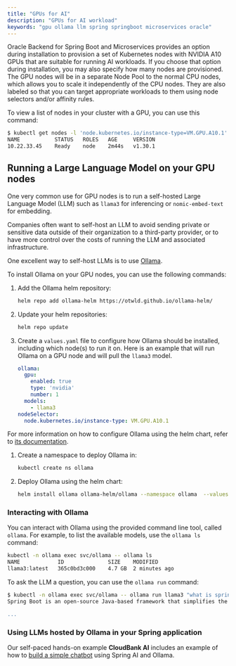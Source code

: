 ```yaml
---
title: "GPUs for AI"
description: "GPUs for AI workload"
keywords: "gpu ollama llm spring springboot microservices oracle"
---
```


Oracle Backend for Spring Boot and Microservices provides an option during installation to provision a set of Kubernetes nodes with NVIDIA A10 GPUs that are suitable for running AI workloads.  If you choose that option during installation, you may also specify how many nodes are provisioned.  The GPU nodes will be in a separate Node Pool to the normal CPU nodes, which allows you to scale it independently of the CPU nodes. They are also labeled so that you can target appropriate workloads to them using node selectors and/or affinity rules.

To view a list of nodes in your cluster with a GPU, you can use this command:

```bash
$ kubectl get nodes -l 'node.kubernetes.io/instance-type=VM.GPU.A10.1'
NAME           STATUS   ROLES   AGE     VERSION
10.22.33.45    Ready    node    2m44s   v1.30.1
```

## Running a Large Language Model on your GPU nodes

One very common use for GPU nodes is to run a self-hosted Large Language Model (LLM) such as `llama3` for inferencing or `nomic-embed-text` for embedding.

Companies often want to self-host an LLM to avoid sending private or sensitive data outside of their organization to a third-party provider, or to have more control over the costs of running the LLM and associated infrastructure.

One excellent way to self-host LLMs is to use [Ollama](https://ollama.com/).

To install Ollama on your GPU nodes, you can use the following commands:

1. Add the Ollama helm repository:

    ```bash
    helm repo add ollama-helm https://otwld.github.io/ollama-helm/
    ```

1. Update your helm repositories:

    ```bash
    helm repo update
    ```

1. Create a `values.yaml` file to configure how Ollama should be installed, including which node(s) to run it on.  Here is an example that will run Ollama on a GPU node and will pull the `llama3` model.

    ```yaml
    ollama:
      gpu:
        enabled: true
        type: 'nvidia'
        number: 1
      models:
        - llama3
    nodeSelector:
      node.kubernetes.io/instance-type: VM.GPU.A10.1
    ```

  For more information on how to configure Ollama using the helm chart, refer to [its documentation](https://artifacthub.io/packages/helm/ollama-helm/ollama).

1. Create a namespace to deploy Ollama in:

    ```bash
    kubectl create ns ollama
    ```

1. Deploy Ollama using the helm chart:

    ```bash
    helm install ollama ollama-helm/ollama --namespace ollama  --values ollama-values.yaml
    ```

### Interacting with Ollama

You can interact with Ollama using the provided command line tool, called `ollama`. For example, to list the available models, use the `ollama ls` command:

```bash
kubectl -n ollama exec svc/ollama -- ollama ls
NAME            ID              SIZE    MODIFIED
llama3:latest   365c0bd3c000    4.7 GB  2 minutes ago
```

To ask the LLM a question, you can use the `ollama run` command:

```bash
$ kubectl -n ollama exec svc/ollama -- ollama run llama3 "what is spring boot?"
Spring Boot is an open-source Java-based framework that simplifies the development of web applications and microservices. It's a subset of the larger Spring ecosystem, which provides a comprehensive platform for building enterprise-level applications.

...
```

### Using LLMs hosted by Ollama in your Spring application

Our self-paced hands-on example **CloudBank AI** includes an example of how to [build a simple chatbot](https://oracle.github.io/microservices-datadriven/cloudbank/springai/simple-chat) using Spring AI and Ollama.

